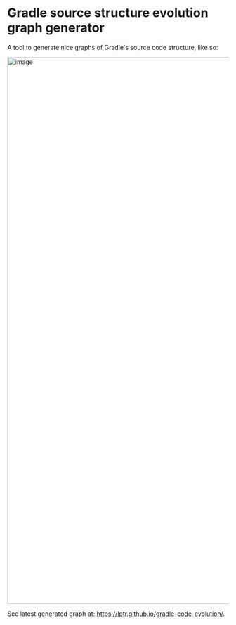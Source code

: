 # Gradle source structure evolution graph generator

A tool to generate nice graphs of Gradle's source code structure, like so:

<img width="1244" alt="image" src="https://github.com/lptr/gradle-code-evolution/assets/495366/28f5e81b-f727-431b-964e-778ae3f69169">

See latest generated graph at: https://lptr.github.io/gradle-code-evolution/.
